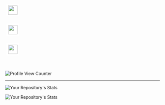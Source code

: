 [<img style="background-color: white; padding: 5px; margin: 5px; width: 30px;" src="https://cdn.jsdelivr.net/npm/simple-icons@v3/icons/gmail.svg" />][mail]

[<img style="background-color: white; padding: 5px; margin: 5px; width: 30px;" src="https://cdn.jsdelivr.net/npm/simple-icons@v3/icons/linkedin.svg" />][linkedin]

[<img style="background-color: white; padding: 5px; margin: 5px; width: 30px;" src="https://cdn.jsdelivr.net/npm/simple-icons@v3/icons/instagram.svg" />][instagram]

<br/>

![Profile View Counter](https://komarev.com/ghpvc/?username=Roy6801&color=282828&label=Profile+visits)

<hr>

![Your Repository's Stats](https://github-readme-stats.vercel.app/api?username=Roy6801&show_icons=true&theme=gruvbox)

![Your Repository's Stats](https://github-readme-stats.vercel.app/api/top-langs/?username=Roy6801&theme=gruvbox)

[mail]: mailto:mondal6801@gmail.com
[linkedin]: https://www.linkedin.com/in/sonu-mondal-120011195/
[instagram]: https://www.instagram.com/sonu_6801/
